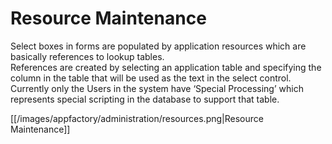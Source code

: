 # Resource Maintenance

Select boxes in forms are populated by application resources which are basically references to lookup tables.  
References are created by selecting an application table and specifying the column in the table that will be used as the
 text in the select control.  Currently only the Users in the system have ‘Special Processing’ which represents special 
 scripting in the database to support that table.

[[/images/appfactory/administration/resources.png|Resource Maintenance]]

